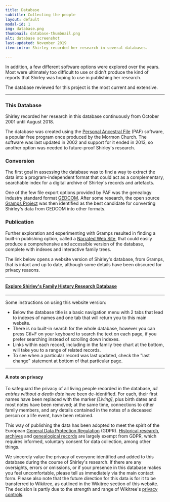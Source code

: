 ```yaml
---
title: Database
subtitle: Collecting the people
layout: default
modal-id: 1
img: database.png
thumbnail: database-thumbnail.png
alt: database screenshot
last-updated: November 2019
item-intro: Shirley recorded her research in several databases.

---
```


In addition, a few different software options were explored over the years. Most were ultimately too difficult to use or didn't produce the kind of reports that Shirley was hoping to use in publishing her research.

The database reviewed for this project is the most current and extensive.

---

### This Database

Shirley recorded her research in this database continuously from October 2001 until August 2018.

The database was created using the [Personal Ancestral File](https://en.wikipedia.org/wiki/Personal_Ancestral_File) (PAF) software, a popular free program once produced by the Mormon Church. The software was last updated in 2002 and support for it ended in 2013, so another option was needed to future-proof Shirley's research.

### Conversion

The first goal in assessing the database was to find a way to extract the data into a program-independent format that could act as a complementary, searchable index for a digital archive of Shirley's records and artefacts. 

One of the few file export options provided by PAF was the genealogy industry standard format [GEDCOM](https://en.wikipedia.org/wiki/GEDCOM). After some research, the open source [Gramps Project](https://gramps-project.org/blog/) was then identified as the best candidate for converting Shirley's data from GEDCOM into other formats. 

### Publication

Further exploration and experimenting with Gramps resulted in finding a built-in publishing option, called a [Narrated Web Site](https://www.gramps-project.org/wiki/index.php/Gramps_5.1_Wiki_Manual_-_Reports_-_part_7#Narrated_Web_Site), that could easily produce a comprehensive and accessible version of the database, complete with indexes and interactive family trees.

The link below opens a website version of Shirley's database, from Gramps, that is intact and up to date, although some details have been obscured for privacy reasons.

***
#### [Explore Shirley's Family History Research Database](database/index.html)
***

Some instructions on using this website version:
* Below the database title is a basic navigation menu with 2 tabs that lead to indexes of names and one tab that will return you to this main website.
* There is no built-in search for the whole database, however you can press Ctl+F on your keyboard to search the text on each page, if you prefer searching instead of scrolling down indexes.
* Links within each record, including in the family tree chart at the bottom, will take you to a range of related records. 
* To see when a particular record was last updated, check the "last change" statement at bottom of that particular page.

***

#### A note on privacy

To safeguard the privacy of all living people recorded in the database, *all entries without a death date* have been de-identified. For each, their first names have been replaced with the marker *[Living]*, plus birth dates and most notes have been removed; at the same time, connections to other family members, and any details contained in the notes of a deceased person or a life event, have been retained. 

This way of publishing the data has been adopted to meet the spirit of the European [General Data Protection Regulation](https://gdpr.eu/what-is-gdpr/) (GDPR). [Historical research](https://gdpr.eu/article-89-processing-for-archiving-purposes-scientific-or-historical-research-purposes-or-statistical-purposes/), [archives](https://gdpr.eu/Recital-158-Processing-for-archiving-purposes/) and [genealogical records](https://gdpr.eu/Recital-160-Processing-for-historical-research-purposes/) are largely exempt from GDPR, which requires informed, voluntary consent for data collection, among other things.

We sincerely value the privacy of everyone identified and added to this database during the course of Shirley's research. If there are any oversights, errors or omissions, or if your presence in this database makes you feel uncomfortable, please tell us immediately via the main contact form. Please also note that the future direction for this data is for it to be transferred to Wikitree, as outlined in the Wikitree section of this website. The decision is partly due to the strength and range of Wikitree's [privacy controls](https://www.wikitree.com/wiki/Help:Privacy).
